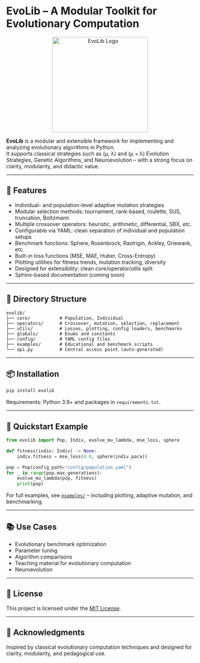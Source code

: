 # EvoLib – A Modular Toolkit for Evolutionary Computation


<p align="center">
  <img src="./assets/evolib_256.png" alt="EvoLib Logo" width="256"/>
</p>


**EvoLib** is a modular and extensible framework for implementing and analyzing evolutionary algorithms in Python.\
It supports classical strategies such as (μ, λ) and (μ + λ) Evolution Strategies, Genetic Algorithms, and Neuroevolution – with a strong focus on clarity, modularity, and didactic value.

---

## 🚀 Features

- Individual- and population-level adaptive mutation strategies
- Modular selection methods: tournament, rank-based, roulette, SUS, truncation, Boltzmann
- Multiple crossover operators: heuristic, arithmetic, differential, SBX, etc.
- Configurable via YAML: clean separation of individual and population setups
- Benchmark functions: Sphere, Rosenbrock, Rastrigin, Ackley, Griewank, etc.
- Built-in loss functions (MSE, MAE, Huber, Cross-Entropy)
- Plotting utilities for fitness trends, mutation tracking, diversity
- Designed for extensibility: clean core/operator/utils split
- Sphinx-based documentation (coming soon)

---

## 📂 Directory Structure

```
evolib/
├── core/           # Population, Individual
├── operators/      # Crossover, mutation, selection, replacement
├── utils/          # Losses, plotting, config loaders, benchmarks
├── globals/        # Enums and constants
├── config/         # YAML config files
├── examples/       # Educational and benchmark scripts
└── api.py          # Central access point (auto-generated)
```

---

## 📦 Installation

```bash
pip install evolib
```

Requirements: Python 3.9+ and packages in `requirements.txt`.

---

## 🧪 Quickstart Example

```python
from evolib import Pop, Indiv, evolve_mu_lambda, mse_loss, sphere

def fitness(indiv: Indiv) -> None:
    indiv.fitness = mse_loss(0.0, sphere(indiv.para))

pop = Pop(config_path="config/population.yaml")
for _ in range(pop.max_generations):
    evolve_mu_lambda(pop, fitness)
    print(pop)
```

For full examples, see [`examples/`](./examples/) – including plotting, adaptive mutation, and benchmarking.

---

## 📚 Use Cases

- Evolutionary benchmark optimization
- Parameter tuning
- Algorithm comparisons
- Teaching material for evolutionary computation
- Neuroevolution

---

## 🪪 License

This project is licensed under the [MIT License](./LICENSE.md).

---

## 🙏 Acknowledgments

Inspired by classical evolutionary computation techniques and designed for clarity, modularity, and pedagogical use.

